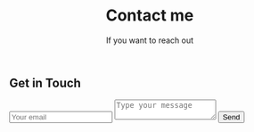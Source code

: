 ﻿---
layout: page
title: Contact me
subtitle: If you want to reach out
---

<div id="contact">
	<h2>Get in Touch</h2> 
	<div id="contact-form"> 
		<form action="https://formspree.io/f/xgepoaoe" method="POST"> 
			<input type="hidden" name="_subject" value="Contact request from personal website" /> 
			<input type="email" name="_replyto" placeholder="Your email" required> 
			<textarea name="message" placeholder="Type your message" required></textarea> 
			<button type="submit">Send</button> 
		</form> 
	</div> 
</div>
